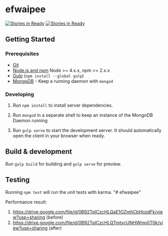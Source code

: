 # efwaipee
[![Stories in Ready](https://badge.waffle.io/khursani8/efwaipee.svg?label=ready&title=Ready)](http://waffle.io/khursani8/efwaipee)
[![Stories in Ready](https://badge.waffle.io/khursani8/efwaipee.svg?label=backlog&title=Backlog)](http://waffle.io/khursani8/efwaipee)
## Getting Started

### Prerequisites

- [Git](https://git-scm.com/)
- [Node.js and npm](nodejs.org) Node >= 4.x.x, npm >= 2.x.x
- [Gulp](http://gulpjs.com/) (`npm install --global gulp`)
- [MongoDB](https://www.mongodb.org/) - Keep a running daemon with `mongod`

### Developing

1. Run `npm install` to install server dependencies.

2. Run `mongod` in a separate shell to keep an instance of the MongoDB Daemon running

3. Run `gulp serve` to start the development server. It should automatically open the client in your browser when ready.

## Build & development

Run `gulp build` for building and `gulp serve` for preview.

## Testing

Running `npm test` will run the unit tests with karma.
"# efwaipee" 

Performance result:

1. https://drive.google.com/file/d/0B92TplCzcHLQaE1OZmhCbHozdFk/view?usp=sharing (before)
2. https://drive.google.com/file/d/0B92TplCzcHLQTmtycUNHWmp0T0k/view?usp=sharing (after)
